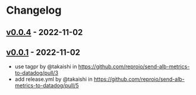 # Changelog

## [v0.0.4](https://github.com/reproio/send-alb-metrics-to-datadog/compare/v0.0.3...v0.0.4) - 2022-11-02

## [v0.0.1](https://github.com/reproio/send-alb-metrics-to-datadog/commits/v0.0.1) - 2022-11-02
- use tagpr by @takaishi in https://github.com/reproio/send-alb-metrics-to-datadog/pull/3
- add release.yml by @takaishi in https://github.com/reproio/send-alb-metrics-to-datadog/pull/5
